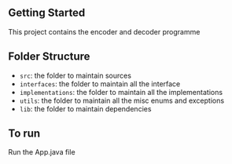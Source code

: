 ## Getting Started

This project contains the encoder and decoder programme

## Folder Structure

- `src`: the folder to maintain sources
- `interfaces`: the folder to maintain all the interface
- `implementations`: the folder to maintain all the implementations
- `utils`: the folder to maintain all the misc enums and exceptions
- `lib`: the folder to maintain dependencies

## To run

Run the App.java file
